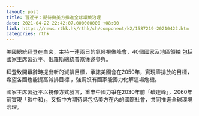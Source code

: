 ```yaml
---
layout: post
title: 習近平：期待與美方推進全球環境治理
date: 2021-04-22 22:42:07.000000000 +08:00
link: https://news.rthk.hk/rthk/ch/component/k2/1587219-20210422.htm
categories: rthk
---
```


美國總統拜登在白宮，主持一連兩日的氣候視像峰會，40個國家及地區領袖
包括國家主席習近平、俄羅斯總統普京獲邀參與。

拜登致開幕辭時提出新的減排目標，承諾美國會在2050年，實現零排放的目標，希望各國也能提高減排目標 ，強調沒有國家能獨力化解這場危機。

國家主席習近平以視像方式發言，重申中國力爭在2030年前「碳達峰」，2060年前實現「碳中和」，又指中方期待與包括美方在內的國際社會，共同推進全球環境治理。
